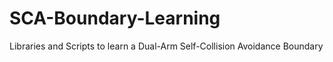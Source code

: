 # SCA-Boundary-Learning
Libraries and Scripts to learn a Dual-Arm Self-Collision Avoidance Boundary

